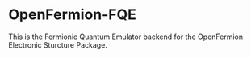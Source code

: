 # OpenFermion-FQE
This is the Fermionic Quantum Emulator backend for the OpenFermion Electronic Sturcture Package.  
